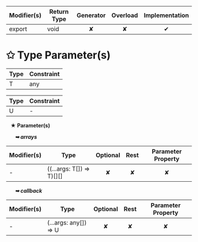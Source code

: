 | Modifier(s)                            | Return Type                    | Generator                        | Overload                         | Implementation                        |
|----------------------------------------|--------------------------------|:--------------------------------:|:--------------------------------:|:-------------------------------------:|
| export | void | ✘ | ✘  | ✔ |

# &#10025; Type Parameter(s)

| Type | Constraint |
| ---- | ---------- |
| T    | any        |

| Type | Constraint |
| ---- | ---------- |
| U    | -          |

&nbsp;&nbsp; **&#9733; Parameter(s)**

&nbsp;&nbsp;&nbsp;&nbsp;&nbsp; _**&#10149; arrays**_

| Modifier(s)                              | Type                        | Optional                           | Rest                          | Parameter Property                          |
|------------------------------------------|-----------------------------|:----------------------------------:|:-----------------------------:|:-------------------------------------------:|
| - | ((...args: T[]) =&gt; T)[][] | ✘  | ✘ | ✘ |

&nbsp;&nbsp;&nbsp;&nbsp;&nbsp; _**&#10149; callback**_

| Modifier(s)                              | Type                        | Optional                           | Rest                          | Parameter Property                          |
|------------------------------------------|-----------------------------|:----------------------------------:|:-----------------------------:|:-------------------------------------------:|
| - | (...args: any[]) =&gt; U | ✘  | ✘ | ✘ |